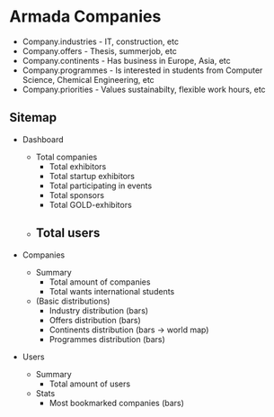 # Armada Companies

* Company.industries - IT, construction, etc
* Company.offers - Thesis, summerjob, etc
* Company.continents - Has business in Europe, Asia, etc
* Company.programmes - Is interested in students from Computer Science, Chemical Engineering, etc
* Company.priorities - Values sustainabilty, flexible work hours, etc

## Sitemap

- Dashboard
  - Total companies
    - Total exhibitors
    - Total startup exhibitors
    - Total participating in events
    - Total sponsors
    - Total GOLD-exhibitors
  - Total users
    - 

- Companies
  - Summary
    - Total amount of companies
    - Total wants international students
  - (Basic distributions)
    - Industry distribution (bars)
    - Offers distribution (bars)
    - Continents distribution (bars -> world map)
    - Programmes distribution (bars)

- Users
  - Summary
    - Total amount of users
  - Stats
    - Most bookmarked companies (bars)
